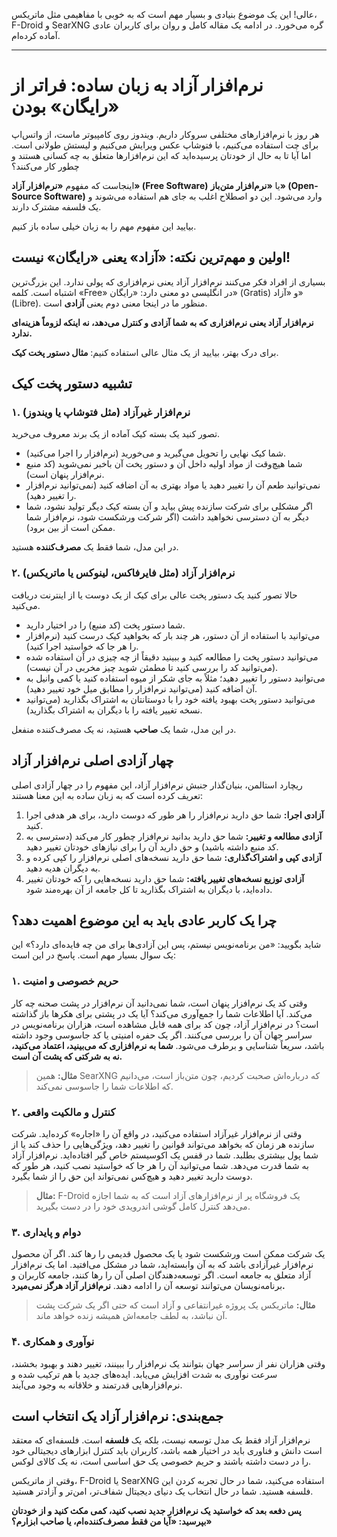 

عالی! این یک موضوع بنیادی و بسیار مهم است که به خوبی با مفاهیمی مثل ماتریکس، F-Droid و SearXNG گره می‌خورد. در ادامه یک مقاله کامل و روان برای کاربران عادی آماده کرده‌ام.

---

# نرم‌افزار آزاد به زبان ساده: فراتر از «رایگان» بودن

هر روز با نرم‌افزارهای مختلفی سروکار داریم. ویندوز روی کامپیوتر ماست، از واتس‌اپ برای چت استفاده می‌کنیم، با فتوشاپ عکس ویرایش می‌کنیم و لیستش طولانی است. اما آیا تا به حال از خودتان پرسیده‌اید که این نرم‌افزارها متعلق به چه کسانی هستند و چطور کار می‌کنند؟

اینجاست که مفهوم **«نرم‌افزار آزاد» (Free Software)** یا **«نرم‌افزار متن‌باز» (Open-Source Software)** وارد می‌شود. این دو اصطلاح اغلب به جای هم استفاده می‌شوند و یک فلسفه مشترک دارند.

بیایید این مفهوم مهم را به زبان خیلی ساده باز کنیم.

## اولین و مهم‌ترین نکته: «آزاد» یعنی «رایگان» نیست!

بسیاری از افراد فکر می‌کنند نرم‌افزار آزاد یعنی نرم‌افزاری که پولی ندارد. این بزرگ‌ترین اشتباه است. کلمه «Free» در انگلیسی دو معنی دارد: «رایگان» (Gratis) و «آزاد» (Libre). منظور ما در اینجا معنی دوم یعنی **آزادی** است.

**نرم‌افزار آزاد یعنی نرم‌افزاری که به شما آزادی و کنترل می‌دهد، نه اینکه لزوماً هزینه‌ای ندارد.**

برای درک بهتر، بیایید از یک مثال عالی استفاده کنیم: **مثال دستور پخت کیک**.

## تشبیه دستور پخت کیک

### ۱. نرم‌افزار غیرآزاد (مثل فتوشاپ یا ویندوز)

تصور کنید یک بسته کیک آماده از یک برند معروف می‌خرید.
*   شما کیک نهایی را تحویل می‌گیرید و می‌خورید (نرم‌افزار را اجرا می‌کنید).
*   شما هیچ‌وقت از مواد اولیه داخل آن و دستور پخت آن باخبر نمی‌شوید (کد منبع نرم‌افزار پنهان است).
*   نمی‌توانید طعم آن را تغییر دهید یا مواد بهتری به آن اضافه کنید (نمی‌توانید نرم‌افزار را تغییر دهید).
*   اگر مشکلی برای شرکت سازنده پیش بیاید و آن بسته کیک دیگر تولید نشود، شما دیگر به آن دسترسی نخواهید داشت (اگر شرکت ورشکست شود، نرم‌افزار شما ممکن است از بین برود).

در این مدل، شما فقط یک **مصرف‌کننده** هستید.

### ۲. نرم‌افزار آزاد (مثل فایرفاکس، لینوکس یا ماتریکس)

حالا تصور کنید یک دستور پخت عالی برای کیک از یک دوست یا از اینترنت دریافت می‌کنید.
*   شما دستور پخت (کد منبع) را در اختیار دارید.
*   می‌توانید با استفاده از آن دستور، هر چند بار که بخواهید کیک درست کنید (نرم‌افزار را هر جا که خواستید اجرا کنید).
*   می‌توانید دستور پخت را مطالعه کنید و ببینید دقیقاً از چه چیزی در آن استفاده شده (می‌توانید کد را بررسی کنید تا مطمئن شوید چیز مخربی در آن نیست).
*   می‌توانید دستور را تغییر دهید؛ مثلاً به جای شکر از میوه استفاده کنید یا کمی وانیل به آن اضافه کنید (می‌توانید نرم‌افزار را مطابق میل خود تغییر دهید).
*   می‌توانید دستور پخت بهبود یافته خود را با دوستانتان به اشتراک بگذارید (می‌توانید نسخه تغییر یافته را با دیگران به اشتراک بگذارید).

در این مدل، شما یک **صاحب** هستید، نه یک مصرف‌کننده منفعل.

## چهار آزادی اصلی نرم‌افزار آزاد

ریچارد استالمن، بنیان‌گذار جنبش نرم‌افزار آزاد، این مفهوم را در چهار آزادی اصلی تعریف کرده است که به زبان ساده به این معنا هستند:

1.  **آزادی اجرا:** شما حق دارید نرم‌افزار را هر طور که دوست دارید، برای هر هدفی اجرا کنید.
2.  **آزادی مطالعه و تغییر:** شما حق دارید بدانید نرم‌افزار چطور کار می‌کند (دسترسی به کد منبع داشته باشید) و حق دارید آن را برای نیازهای خودتان تغییر دهید.
3.  **آزادی کپی و اشتراک‌گذاری:** شما حق دارید نسخه‌های اصلی نرم‌افزار را کپی کرده و به دیگران هدیه دهید.
4.  **آزادی توزیع نسخه‌های تغییر یافته:** شما حق دارید نسخه‌هایی را که خودتان تغییر داده‌اید، با دیگران به اشتراک بگذارید تا کل جامعه از آن بهره‌مند شود.

## چرا یک کاربر عادی باید به این موضوع اهمیت دهد؟

شاید بگویید: «من برنامه‌نویس نیستم، پس این آزادی‌ها برای من چه فایده‌ای دارد؟» این یک سوال بسیار مهم است. پاسخ در این است:

### ۱. حریم خصوصی و امنیت
وقتی کد یک نرم‌افزار پنهان است، شما نمی‌دانید آن نرم‌افزار در پشت صحنه چه کار می‌کند. آیا اطلاعات شما را جمع‌آوری می‌کند؟ آیا یک در پشتی برای هکرها باز گذاشته است؟
در نرم‌افزار آزاد، چون کد برای همه قابل مشاهده است، هزاران برنامه‌نویس در سراسر جهان آن را بررسی می‌کنند. اگر یک حفره امنیتی یا کد جاسوسی وجود داشته باشد، سریعاً شناسایی و برطرف می‌شود. **شما به نرم‌افزاری که می‌بینید، اعتماد می‌کنید، نه به شرکتی که پشت آن است.**

> **مثال:** همین SearXNG که درباره‌اش صحبت کردیم، چون متن‌باز است، می‌دانیم که اطلاعات شما را جاسوسی نمی‌کند.

### ۲. کنترل و مالکیت واقعی
وقتی از نرم‌افزار غیرآزاد استفاده می‌کنید، در واقع آن را «اجاره» کرده‌اید. شرکت سازنده هر زمان که بخواهد می‌تواند قوانین را تغییر دهد، ویژگی‌هایی را حذف کند یا از شما پول بیشتری بطلبد. شما در قفس یک اکوسیستم خاص گیر افتاده‌اید.
نرم‌افزار آزاد به شما قدرت می‌دهد. شما می‌توانید آن را هر جا که خواستید نصب کنید، هر طور که دوست دارید تغییر دهید و هیچ‌کس نمی‌تواند این حق را از شما بگیرد.

> **مثال:** F-Droid یک فروشگاه پر از نرم‌افزارهای آزاد است که به شما اجازه می‌دهد کنترل کامل گوشی اندرویدی خود را در دست بگیرید.

### ۳. دوام و پایداری
یک شرکت ممکن است ورشکست شود یا یک محصول قدیمی را رها کند. اگر آن محصول نرم‌افزار غیرآزادی باشد که به آن وابسته‌اید، شما در مشکل می‌افتید.
اما یک نرم‌افزار آزاد متعلق به جامعه است. اگر توسعه‌دهندگان اصلی آن را رها کنند، جامعه کاربران و برنامه‌نویسان می‌توانند توسعه آن را ادامه دهند. **نرم‌افزار آزاد هرگز نمی‌میرد.**

> **مثال:** ماتریکس یک پروژه غیرانتفاعی و آزاد است که حتی اگر یک شرکت پشت آن نباشد، به لطف جامعه‌اش همیشه زنده خواهد ماند.

### ۴. نوآوری و همکاری
وقتی هزاران نفر از سراسر جهان بتوانند یک نرم‌افزار را ببینند، تغییر دهند و بهبود بخشند، سرعت نوآوری به شدت افزایش می‌یابد. ایده‌های جدید با هم ترکیب شده و نرم‌افزارهایی قدرتمند و خلاقانه به وجود می‌آیند.

## جمع‌بندی: نرم‌افزار آزاد یک انتخاب است

نرم‌افزار آزاد فقط یک مدل توسعه نیست، بلکه یک **فلسفه** است. فلسفه‌ای که معتقد است دانش و فناوری باید در اختیار همه باشد، کاربران باید کنترل ابزارهای دیجیتالی خود را در دست داشته باشند و حریم خصوصی یک حق اساسی است، نه یک کالای لوکس.

وقتی از ماتریکس، F-Droid یا SearXNG استفاده می‌کنید، شما در حال تجربه کردن این فلسفه هستید. شما در حال انتخاب یک دنیای دیجیتال شفاف‌تر، امن‌تر و آزادتر هستید.

**پس دفعه بعد که خواستید یک نرم‌افزار جدید نصب کنید، کمی مکث کنید و از خودتان بپرسید: «آیا من فقط مصرف‌کننده‌ام، یا صاحب ابزارم؟»**